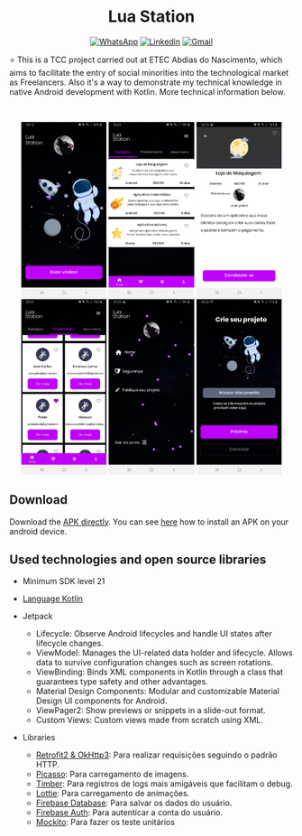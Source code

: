 <h1 align="center">Lua Station</h1>

<p align="center">
  <a href="https://wa.me/+5511980461548"><img alt="WhatsApp" src="https://img.shields.io/badge/WhatsApp-25D366?style=for-the-badge&logo=whatsapp&logoColor=white"/></a>
  <a href="https://www.linkedin.com/in/juansouza9/"><img alt="Linkedin" src="https://img.shields.io/badge/LinkedIn-0077B5?style=for-the-badge&logo=linkedin&logoColor=white"/></a>
  <a href="mailto:juuanpablo2004@gmail.com"><img alt="Gmail" src="https://img.shields.io/badge/Gmail-D14836?style=for-the-badge&logo=gmail&logoColor=white"/></a>
</p>

<p align="center">  

⭐ This is a TCC project carried out at ETEC Abdias do Nascimento, which aims to facilitate the entry of social minorities into the technological market as Freelancers. Also it's a way to demonstrate my technical knowledge in native Android development with Kotlin. More technical information below.

</br>

<p float="left" align="center">
  <img alt="screenshot" width="30%" src="screenshot/screenshot_1.jpg"/>
  <img alt="screenshot" width="30%" src="screenshot/screenshot_2.jpg"/>
  <img alt="screenshot" width="30%" src="screenshot/screenshot_3.jpg"/>
  <img alt="screenshot" width="30%" src="screenshot/screenshot_4.jpg"/>
  <img alt="screenshot" width="30%" src="screenshot/screenshot_5.jpg"/>
  <img alt="screenshot" width="30%" src="screenshot/screenshot_6.jpg"/>
</p>

## Download
Download the <a href="https://www.mediafire.com/file/2sly9mlr2cargr6/luastation.apk/file">APK directly</a>. You can see <a href="https://www.google.com/search?q=como+instalar+um+apk+no+android">here</a> how to install an APK  on your android device.

## Used technologies and open source libraries

- Minimum SDK level 21
- [Language Kotlin](https://kotlinlang.org/)

- Jetpack
  - Lifecycle: Observe Android lifecycles and handle UI states after lifecycle changes.
  - ViewModel: Manages the UI-related data holder and lifecycle. Allows data to survive configuration changes such as screen rotations.
  - ViewBinding: Binds XML components in Kotlin through a class that guarantees type safety and other advantages.
  - Material Design Components: Modular and customizable Material Design UI components for Android.
  - ViewPager2: Show previews or snippets in a slide-out format.
  - Custom Views: Custom views made from scratch using XML.
  
- Libraries
  - [Retrofit2 & OkHttp3](https://github.com/square/retrofit): Para realizar requisições seguindo o padrão HTTP.
  - [Picasso](https://github.com/square/picasso): Para carregamento de imagens.
  - [Timber](https://github.com/JakeWharton/timber): Para registros de logs mais amigáveis que facilitam o debug.
  - [Lottie](https://github.com/airbnb/lottie-android): Para carregamento de animações.
  - [Firebase Database](firebase.google.com/docs/database): Para salvar os dados do usuário.
  - [Firebase Auth](https://firebase.google.com/docs/auth): Para autenticar a conta do usuário.
  - [Mockito](https://github.com/mockito/mockito-kotlin): Para fazer os teste unitários

